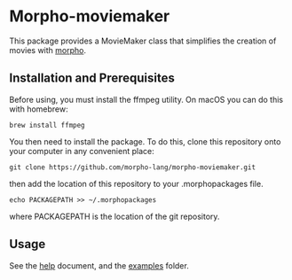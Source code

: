 # Morpho-moviemaker

This package provides a MovieMaker class that simplifies the creation of movies with [morpho](https://github.com/Morpho-lang/morpho). 

## Installation and Prerequisites

Before using, you must install the ffmpeg utility. On macOS you can do this with homebrew: 

    brew install ffmpeg

You then need to install the package. To do this, clone this repository onto your computer in any convenient place:

    git clone https://github.com/morpho-lang/morpho-moviemaker.git

then add the location of this repository to your .morphopackages file.

    echo PACKAGEPATH >> ~/.morphopackages 

where PACKAGEPATH is the location of the git repository. 

## Usage 

See the [help](./share/help/moviemaker.md) document, and the [examples](./examples) folder. 
